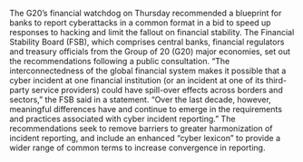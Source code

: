 The G20’s financial watchdog on Thursday recommended a blueprint for banks to report cyberattacks in a common format in a bid to speed up responses to hacking and limit the fallout on financial stability.
The Financial Stability Board (FSB), which comprises central banks, financial regulators and treasury officials from the Group of 20 (G20) major economies, set out the recommendations following a public consultation.
“The interconnectedness of the global financial system makes it possible that a cyber incident at one financial institution (or an incident at one of its third-party service providers) could have spill-over effects across borders and sectors,” the FSB said in a statement.
“Over the last decade, however, meaningful differences have and continue to emerge in the requirements and practices associated with cyber incident reporting.”
The recommendations seek to remove barriers to greater harmonization of incident reporting, and include an enhanced “cyber lexicon” to provide a wider range of common terms to increase convergence in reporting.